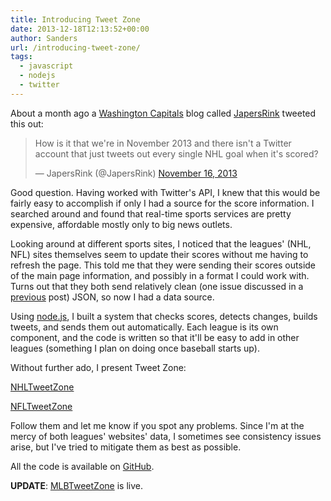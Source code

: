 ```yaml
---
title: Introducing Tweet Zone
date: 2013-12-18T12:13:52+00:00
author: Sanders
url: /introducing-tweet-zone/
tags:
  - javascript
  - nodejs
  - twitter
---
```

About a month ago a <a href="http://capitals.nhl.com/" target="_blank">Washington Capitals</a> blog called <a href="http://www.japersrink.com/" target="_blank">JapersRink</a> tweeted this out:

<blockquote class="twitter-tweet" width="550">
  <p>
    How is it that we're in November 2013 and there isn't a Twitter account that just tweets out every single NHL goal when it's scored?
  </p>

  <p>
    &mdash; JapersRink (@JapersRink) <a href="https://twitter.com/JapersRink/statuses/401504540933234688" target="_blank">November 16, 2013</a>
  </p>
</blockquote>

Good question. Having worked with Twitter's API, I knew that this would be fairly easy to accomplish if only I had a source for the score information. I searched around and found that real-time sports services are pretty expensive, affordable mostly only to big news outlets.

Looking around at different sports sites, I noticed that the leagues' (NHL, NFL) sites themselves seem to update their scores without me having to refresh the page. This told me that they were sending their scores outside of the main page information, and possibly in a format I could work with. Turns out that they both send relatively clean (one issue discussed in a <a title="Parsing JSON Array With Missing Elements" href="/parsing-json-array/" target="_blank">previous</a> post) JSON, so now I had a data source.

Using <a href="http://nodejs.org/" target="_blank">node.js</a>, I built a system that checks scores, detects changes, builds tweets, and sends them out automatically. Each league is its own component, and the code is written so that it'll be easy to add in other leagues (something I plan on doing once baseball starts up).

Without further ado, I present Tweet Zone:

<a href="https://twitter.com/NHLTweetZone" target="_blank">NHLTweetZone</a>

<a href="https://twitter.com/NFLTweetZone" target="_blank">NFLTweetZone</a>

Follow them and let me know if you spot any problems. Since I'm at the mercy of both leagues' websites' data, I sometimes see consistency issues arise, but I've tried to mitigate them as best as possible.

All the code is available on <a href="https://github.com/sedenardi/score-tweets" target="_blank">GitHub</a>.

**UPDATE**: <a href="https://twitter.com/MLBTweetZone" target="_blank">MLBTweetZone</a> is live.
